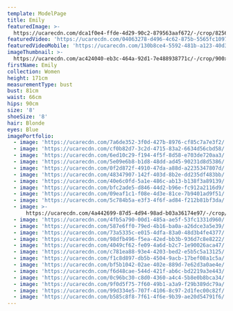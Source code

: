 ```yaml
---
template: ModelPage
title: Emily
featuredImage: >-
  https://ucarecdn.com/dca1f0e4-ffde-4d29-90c2-879563aaf672/-/crop/8256x4400/0,1104/-/preview/
featuredVideo: 'https://ucarecdn.com/04063278-d496-4c62-875b-5565fc10976a/'
featuredVideoMobile: 'https://ucarecdn.com/130b8ce4-5592-481b-a123-40d3b0f31d66/'
imageThumbnail: >-
  https://ucarecdn.com/ac424040-eb3c-464a-92d1-7e488938771c/-/crop/900x1286/197,261/-/preview/
firstName: Emily
collection: Women
height: 171cm
measurementType: bust
bust: 81cm
waist: 66cm
hips: 90cm
size: '8'
shoeSize: '8'
hair: Blonde
eyes: Blue
imagePortfolio:
  - image: 'https://ucarecdn.com/7a6de352-3f0d-427b-8976-cf85c7a7e3f2/'
  - image: 'https://ucarecdn.com/cf0b82d7-3c2d-4715-83a2-6634d56cbd58/'
  - image: 'https://ucarecdn.com/6ed10c29-f194-4f5f-8d58-e703de720aa3/'
  - image: 'https://ucarecdn.com/5e09e6b8-b1d8-48dd-ad45-90231d8d5386/'
  - image: 'https://ucarecdn.com/0f2d872f-4910-47da-a88d-a2235347807d/'
  - image: 'https://ucarecdn.com/48347907-142f-403d-8b2e-dd235df483bb/'
  - image: 'https://ucarecdn.com/40e6c0fd-5a1e-486c-ab13-b138f3a89139/'
  - image: 'https://ucarecdn.com/bfc2ade5-d846-44d2-b96e-fc912a2116d9/'
  - image: 'https://ucarecdn.com/09eaf1c1-f08e-4d3e-81ce-7b9401ad9f51/'
  - image: 'https://ucarecdn.com/5c784b5a-e3f3-4f6f-ad84-f212b81bf3da/'
  - image: >-
      https://ucarecdn.com/4a442699-87d5-4d94-98ad-b03a36174e97/-/crop/2954x3596/484,304/-/preview/
  - image: 'https://ucarecdn.com/4fb5a790-00d1-485a-ae5f-53fc1331d960/'
  - image: 'https://ucarecdn.com/587e6ff0-79ed-4b16-ba0a-a26dce3a5e39/'
  - image: 'https://ucarecdn.com/73a5335c-e015-4dfa-83a0-48d3b4fe4377/'
  - image: 'https://ucarecdn.com/98dfb496-f5ea-42ed-bb3b-936d7c8e8222/'
  - image: 'https://ucarecdn.com/4049cf62-fe09-4a6d-b2c7-1e90026aca47/'
  - image: 'https://ucarecdn.com/c781ea88-93e4-4203-bed2-e5b5c5a13125/'
  - image: 'https://ucarecdn.com/f1c8d897-db5b-4504-9acb-17bef08a1c5a/'
  - image: 'https://ucarecdn.com/bf5b1042-02ae-402e-889d-7e62d3a0ae4e/'
  - image: 'https://ucarecdn.com/f6d48cae-544d-421f-ab6c-bd2219a3e443/'
  - image: 'https://ucarecdn.com/0c96bc30-c8d0-4360-a4c4-5b8e0b8bca34/'
  - image: 'https://ucarecdn.com/9f0d5f75-7f60-49b1-a3a9-f29b389dc79a/'
  - image: 'https://ucarecdn.com/99d334e5-707f-4106-8c97-2d1fec00c82f/'
  - image: 'https://ucarecdn.com/b585c8f8-7f61-4f6e-9b39-ae20d54791f6/'
---
```


